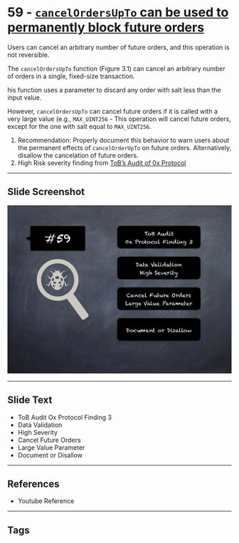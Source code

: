 
# 59 - [`cancelOrdersUpTo` can be used to permanently block future orders](./`cancelOrdersUpTo`%20can%20be%20used%20to%20permanently%20block%20future%20orders.md)

Users can cancel an arbitrary number of future orders, and this operation is not reversible. 

The `cancelOrdersUpTo` function (Figure 3.1) can cancel an arbitrary number of orders in a single, fixed-size transaction. 

his function uses a parameter to discard any order with salt less than the input value. 

However, `cancelOrdersUpTo` can cancel future orders if it is called with a very large value (e.g., `MAX_UINT256` - This operation will cancel future orders, except for the one with salt equal to `MAX_UINT256`.

1. Recommendation: Properly document this behavior to warn users about the permanent effects of `cancelOrderUpTo` on future orders. Alternatively, disallow the cancelation of future orders.
2. High Risk severity finding from [ToB’s Audit of 0x Protocol](https://github.com/trailofbits/publications/blob/master/reviews/0x-protocol.pdf)
___
## Slide Screenshot
![059.png](../../images/7.%20Audit%20Findings%20101/059.png)
___
## Slide Text
- ToB Audit Ox Protocol Finding 3
- Data Validation
- High Severity
- Cancel Future Orders
- Large Value Parameter
- Document or Disallow
___
## References
- Youtube Reference
___
## Tags
